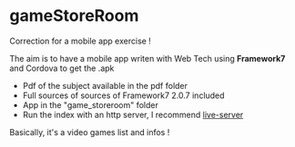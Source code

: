 # gameStoreRoom

Correction for a mobile app exercise !

The aim is to have a mobile app writen with Web Tech using __Framework7__ and Cordova to get the .apk

* Pdf of the subject available in the pdf folder
* Full sources of sources of Framework7 2.0.7 included
* App in the "game_storeroom" folder
* Run the index with an http server, I recommend [live-server](https://github.com/tapio/live-server)

Basically, it's a video games list and infos !